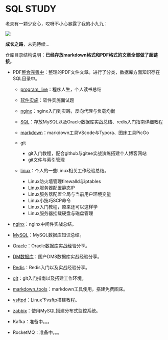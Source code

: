# SQL STUDY

老夫有一颗少女心，哎呀不小心暴露了我的小九九：

![](https://gitee.com/dywangk/img/raw/master/images/tolove_harem_gold.jpg)

**成长之路**，未完待续...

仓库目录结构说明：**已经存放markdown格式和PDF格式的文章全部做了超链接**。

- PDF[整合完善中](https://github.com/cnwangk/SQL-study/tree/master/PDF%E6%95%B4%E5%90%88%E5%AE%8C%E5%96%84%E4%B8%AD)：整理的PDF文件文章。进行了分类，数据库方面知识存在SQL目录中。
  - [program_live](https://github.com/cnwangk/SQL-study/tree/master/PDF%E6%95%B4%E5%90%88%E5%AE%8C%E5%96%84%E4%B8%AD/program_live)：程序人生，个人读书总结
  - [软件实施](https://github.com/cnwangk/SQL-study/tree/master/PDF%E6%95%B4%E5%90%88%E5%AE%8C%E5%96%84%E4%B8%AD/%E8%BD%AF%E4%BB%B6%E5%AE%9E%E6%96%BD%E7%B3%BB%E5%88%97)：软件实施面试题
  - [nginx](https://github.com/cnwangk/SQL-study/tree/master/PDF%E6%95%B4%E5%90%88%E5%AE%8C%E5%96%84%E4%B8%AD/nginx)：nginx入门到实践，反向代理与负载均衡
  - [SQL](https://github.com/cnwangk/SQL-study/tree/master/PDF%E6%95%B4%E5%90%88%E5%AE%8C%E5%96%84%E4%B8%AD/SQL)：存放MySQL以及Oracle数据库实战总结、redis入门指南详细教程
  - [markdown](https://github.com/cnwangk/SQL-study/tree/master/PDF%E6%95%B4%E5%90%88%E5%AE%8C%E5%96%84%E4%B8%AD/markdown)：markdown工具VScode与Typora、图床工具PicGo
  - [git](https://github.com/cnwangk/SQL-study/tree/master/PDF%E6%95%B4%E5%90%88%E5%AE%8C%E5%96%84%E4%B8%AD/git)
    - git入门教程，配合github与gitee实战演练搭建个人博客网站
    - git文件与索引管理

  - [linux](https://github.com/cnwangk/SQL-study/tree/master/PDF%E6%95%B4%E5%90%88%E5%AE%8C%E5%96%84%E4%B8%AD/linux)：个人的一些Linux相关工作经验总结。
    - Linux防火墙管理firewalld与iptables
    - Linux服务器配置静态IP
    - Linux服务器配置全局与当前用户环境变量
    - Linux小技巧SCP命令
    - Linux入门教程，原来还可以这样学
    - Linux服务器挂载硬盘与磁盘管理

- [nginx](https://github.com/cnwangk/SQL-study/tree/master/nginx)：nginx中间件实战总结。
- [MySQL](https://github.com/cnwangk/SQL-study/tree/master/MySQL)：MySQL数据库知识总结。
- [Oracle](https://github.com/cnwangk/SQL-study/tree/master/Oracle)：Oracle数据库实战经验分享。
- [DM数据库](https://github.com/cnwangk/SQL-study/tree/master/DM%E6%95%B0%E6%8D%AE%E5%BA%93)：国产DM8数据库实战经验分享。
- [Redis](https://github.com/cnwangk/SQL-study/tree/master/Redis)：Redis入门以及实战经验分享。
- [git](https://github.com/cnwangk/SQL-study/tree/master/git)：git入门指南以及搭建工作环境。
- [markdown_tools](https://github.com/cnwangk/SQL-study/tree/master/markdown_tools)：markdown工具使用，搭建免费图床。
- [vsftpd](https://github.com/cnwangk/SQL-study/tree/master/vsftpd)：Linux下vsftp搭建教程。
- [zabbix](https://github.com/cnwangk/SQL-study/tree/master/zabbix)：使用MySQL搭建分布式监控系统。
- Kafka：准备中。。。
- RocketMQ：准备中。。。

